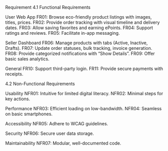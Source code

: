 Requirement
4.1 Functional Requirements

User Web App
FR01: Browse eco-friendly product listings with images, titles, prices.
FR02: Provide order tracking with visual timeline and delivery dates.
FR03: Allow saving favorites and earning ePoints.
FR04: Support ratings and reviews.
FR05: Facilitate in-app messaging.


Seller Dashboard
FR06: Manage products with tabs (Active, Inactive, Drafts).
FR07: Update order statuses, bulk tracking, invoice generation.
FR08: Provide categorized notifications with “Show Details”.
FR09: Offer basic sales analytics.


General
FR10: Support third-party login.
FR11: Provide secure payments with receipts.



4.2 Non-Functional Requirements

Usability
NFR01: Intuitive for limited digital literacy.
NFR02: Minimal steps for key actions.


Performance
NFR03: Efficient loading on low-bandwidth.
NFR04: Seamless on basic smartphones.


Accessibility
NFR05: Adhere to WCAG guidelines.


Security
NFR06: Secure user data storage.


Maintainability
NFR07: Modular, well-documented code.



